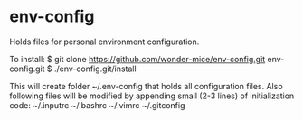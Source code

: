 env-config
==========
Holds files for personal environment configuration.

To install:
$ git clone https://github.com/wonder-mice/env-config.git env-config.git
$ ./env-config.git/install

This will create folder ~/.env-config that holds all configuration files.
Also following files will be modified by appending small (2-3 lines) of
initialization code:
~/.inputrc
~/.bashrc
~/.vimrc
~/.gitconfig
